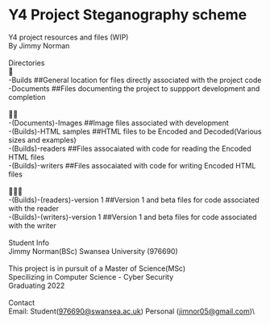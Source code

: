# Y4 Project Steganography scheme
Y4 project resources and files (WIP)\
By Jimmy Norman\
\
Directories\
📁\
-Builds ##General location for files directly associated with the project code\
-Documents ##Files documenting the project to suppport development and completion\
\
📁📁\
-(Documents)-Images ##Image files associated with development\
-(Builds)-HTML samples ##HTML files to be Encoded and Decoded(Various sizes and examples)\
-(Builds)-readers ##Files assocaiated with code for reading the Encoded HTML files\
-(Builds)-writers ##Files assocaiated with code for writing Encoded HTML files\
\
📁📁📁\
-(Builds)-(readers)-version 1 ##Version 1 and beta files for code associated with the reader\
-(Builds)-(writers)-version 1 ##Version 1 and beta files for code associated with the writer\
\
Student Info\
Jimmy Norman(BSc) Swansea University (976690)\
\
This project is in pursuit of a Master of Science(MSc)\
Specilizing in Computer Science - Cyber Security\
Graduating 2022\
\
Contact\
Email: Student(976690@swansea.ac.uk) Personal (jimnor05@gmail.com)\
